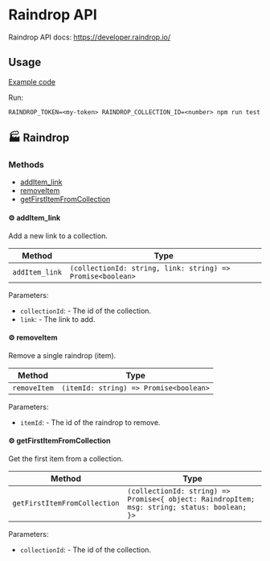 # Raindrop API

Raindrop API docs: https://developer.raindrop.io/

## Usage

[Example code](./src/example/example.ts)

Run:
```
RAINDROP_TOKEN=<my-token> RAINDROP_COLLECTION_ID=<number> npm run test
```

<!-- TSDOC_START -->

## :factory: Raindrop

### Methods

- [addItem_link](#gear-additem_link)
- [removeItem](#gear-removeitem)
- [getFirstItemFromCollection](#gear-getfirstitemfromcollection)

#### :gear: addItem_link

Add a new link to a collection.

| Method | Type |
| ---------- | ---------- |
| `addItem_link` | `(collectionId: string, link: string) => Promise<boolean>` |

Parameters:

* `collectionId`: - The id of the collection.
* `link`: - The link to add.


#### :gear: removeItem

Remove a single raindrop (item).

| Method | Type |
| ---------- | ---------- |
| `removeItem` | `(itemId: string) => Promise<boolean>` |

Parameters:

* `itemId`: - The id of the raindrop to remove.


#### :gear: getFirstItemFromCollection

Get the first item from a collection.

| Method | Type |
| ---------- | ---------- |
| `getFirstItemFromCollection` | `(collectionId: string) => Promise<{ object: RaindropItem; msg: string; status: boolean; }>` |

Parameters:

* `collectionId`: - The id of the collection.



<!-- TSDOC_END -->
